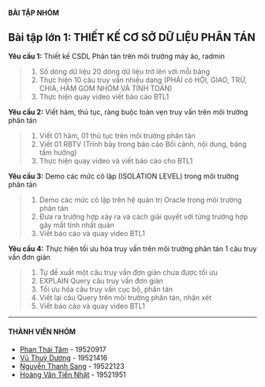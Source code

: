 #### BÀI TẬP NHÓM

**Bài tập lớn 1:** 
THIẾT KẾ CƠ SỞ DỮ LIỆU PHÂN TÁN
---

**Yêu cầu 1:** Thiết kế CSDL Phân tán trên môi trường máy ảo, radmin
> 1. Số dòng dữ liệu 20 dòng dữ liệu trở lên với mỗi bảng
>  2. Thực hiện 10 câu truy vấn nhiều dạng (PHẢI có HỘI, GIAO, TRỪ, CHIA, HÀM GOM NHÓM VÀ TÍNH TOÁN)
>  3. Thực hiện quay video viết báo cáo BTL1

**Yêu cầu 2:** Viết hàm, thủ tục, ràng buộc toàn vẹn truy vấn trên môi trường phân tán

> 1. Viết 01 hàm, 01 thủ tục trên môi trường phân tán
> 2. Viết 01 RBTV (Trình bày trong báo cáo Bối cảnh, nội dung, bảng tầm hưởng)
> 3. Thực hiện quay video và viết báo cáo cho BTL1

**Yêu cầu 3:** Demo các mức cô lập (ISOLATION LEVEL) trong môi trường phân tán
> 1. Demo các mức cô lập trên hệ quản trị Oracle trong môi trường phân tán
> 2. Đưa ra trường hợp xảy ra và cách giải quyết với từng trường hợp gây mất tính nhất quán
> 3. Viết báo cáo và quay video BTL1

**Yêu cầu 4:** Thực hiện tối ưu hóa truy vấn trên môi trường phân tán 1 câu truy vấn đơn giản
> 1. Tự đề xuất một câu truy vấn đơn giản chưa được tối ưu
> 2. EXPLAIN Query câu truy vấn đơn giản
> 3. Tối ưu hóa câu truy vấn cục bộ, phân tán
> 4. Viết lại câu Query trên môi trường phân tán, nhận xét
> 5. Viết báo cáo và quay video BTL1
---
#### THÀNH VIÊN NHÓM
 - [Phan Thái Tâm](https://www.facebook.com/thaitamphan123) - 19520917  
 - [Vũ Thuỳ Dương](https://www.facebook.com/thduongvu1809) - 19521416  
 - [Nguyễn Thanh Sang](https://www.facebook.com/NeT7eS) - 19522123
 - [Hoàng Văn Tiến Nhật](https://www.facebook.com/tiennhat07102001) - 19521951
 
